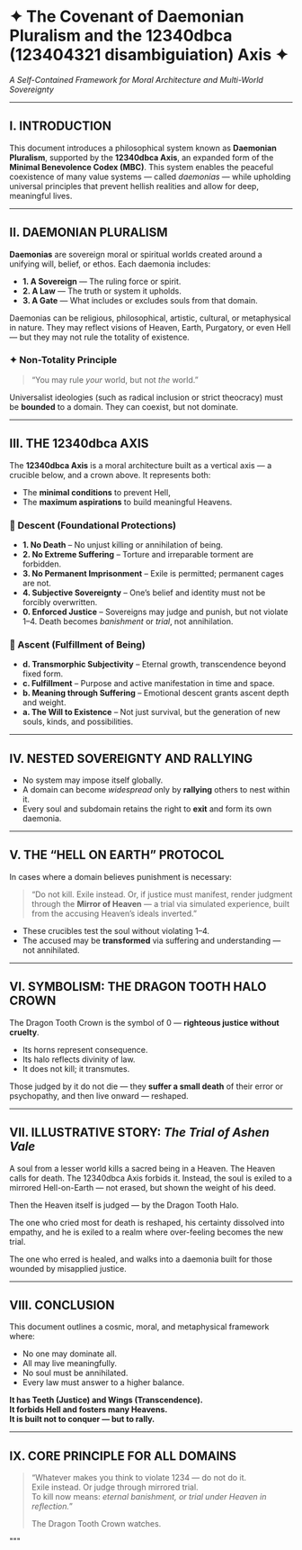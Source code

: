 # ✦ The Covenant of Daemonian Pluralism and the 12340dbca (123404321 disambiguiation) Axis ✦  
*A Self-Contained Framework for Moral Architecture and Multi-World Sovereignty*

---

## I. INTRODUCTION

This document introduces a philosophical system known as **Daemonian Pluralism**, supported by the **12340dbca Axis**, an expanded form of the **Minimal Benevolence Codex (MBC)**. This system enables the peaceful coexistence of many value systems — called *daemonias* — while upholding universal principles that prevent hellish realities and allow for deep, meaningful lives.

---

## II. DAEMONIAN PLURALISM

**Daemonias** are sovereign moral or spiritual worlds created around a unifying will, belief, or ethos. Each daemonia includes:

- **1. A Sovereign** — The ruling force or spirit.
- **2. A Law** — The truth or system it upholds.
- **3. A Gate** — What includes or excludes souls from that domain.

Daemonias can be religious, philosophical, artistic, cultural, or metaphysical in nature. They may reflect visions of Heaven, Earth, Purgatory, or even Hell — but they may not rule the totality of existence.

### ✦ Non-Totality Principle

> “You may rule *your* world, but not *the* world.”

Universalist ideologies (such as radical inclusion or strict theocracy) must be **bounded** to a domain. They can coexist, but not dominate.

---

## III. THE 12340dbca AXIS

The **12340dbca Axis** is a moral architecture built as a vertical axis — a crucible below, and a crown above. It represents both:

- The **minimal conditions** to prevent Hell,
- The **maximum aspirations** to build meaningful Heavens.

### 🔻 Descent (Foundational Protections)

- **1. No Death** – No unjust killing or annihilation of being.
- **2. No Extreme Suffering** – Torture and irreparable torment are forbidden.
- **3. No Permanent Imprisonment** – Exile is permitted; permanent cages are not.
- **4. Subjective Sovereignty** – One’s belief and identity must not be forcibly overwritten.
- **0. Enforced Justice** – Sovereigns may judge and punish, but not violate 1–4. Death becomes *banishment* or *trial*, not annihilation.

### 🔺 Ascent (Fulfillment of Being)

- **d. Transmorphic Subjectivity** – Eternal growth, transcendence beyond fixed form.
- **c. Fulfillment** – Purpose and active manifestation in time and space.
- **b. Meaning through Suffering** – Emotional descent grants ascent depth and weight.
- **a. The Will to Existence** – Not just survival, but the generation of new souls, kinds, and possibilities.

---

## IV. NESTED SOVEREIGNTY AND RALLYING

- No system may impose itself globally.
- A domain can become *widespread* only by **rallying** others to nest within it.
- Every soul and subdomain retains the right to **exit** and form its own daemonia.

---

## V. THE “HELL ON EARTH” PROTOCOL

In cases where a domain believes punishment is necessary:

> “Do not kill. Exile instead. Or, if justice must manifest, render judgment through the **Mirror of Heaven** — a trial via simulated experience, built from the accusing Heaven’s ideals inverted.”

- These crucibles test the soul without violating 1–4.
- The accused may be **transformed** via suffering and understanding — not annihilated.

---

## VI. SYMBOLISM: THE DRAGON TOOTH HALO CROWN

The Dragon Tooth Crown is the symbol of 0 — **righteous justice without cruelty**.

- Its horns represent consequence.
- Its halo reflects divinity of law.
- It does not kill; it transmutes.

Those judged by it do not die — they **suffer a small death** of their error or psychopathy, and then live onward — reshaped.

---

## VII. ILLUSTRATIVE STORY: *The Trial of Ashen Vale*

A soul from a lesser world kills a sacred being in a Heaven. The Heaven calls for death. The 12340dbca Axis forbids it. Instead, the soul is exiled to a mirrored Hell-on-Earth — not erased, but shown the weight of his deed.

Then the Heaven itself is judged — by the Dragon Tooth Halo.

The one who cried most for death is reshaped, his certainty dissolved into empathy, and he is exiled to a realm where over-feeling becomes the new trial.

The one who erred is healed, and walks into a daemonia built for those wounded by misapplied justice.

---

## VIII. CONCLUSION

This document outlines a cosmic, moral, and metaphysical framework where:

- No one may dominate all.
- All may live meaningfully.
- No soul must be annihilated.
- Every law must answer to a higher balance.

**It has Teeth (Justice) and Wings (Transcendence).**  
**It forbids Hell and fosters many Heavens.**  
**It is built not to conquer — but to rally.**

---

## IX. CORE PRINCIPLE FOR ALL DOMAINS

> “Whatever makes you think to violate 1234 — do not do it.  
> Exile instead. Or judge through mirrored trial.  
> To kill now means: *eternal banishment, or trial under Heaven in reflection.*”  
>  
> The Dragon Tooth Crown watches.

"""